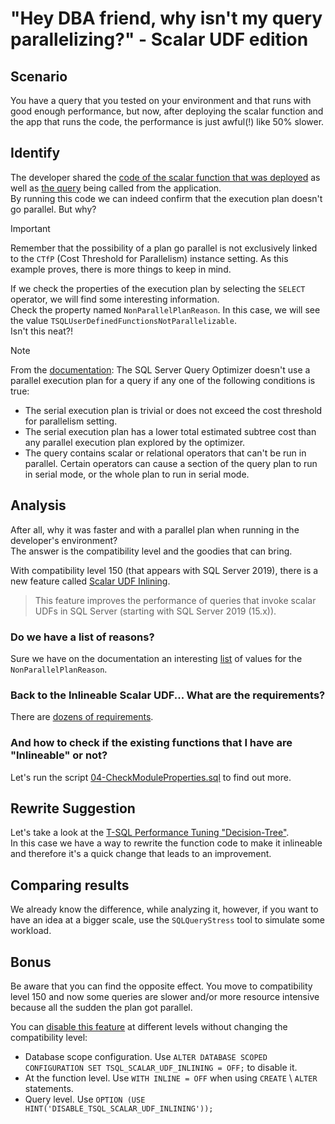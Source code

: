 # "Hey DBA friend, why isn't my query parallelizing?" - Scalar UDF edition

## Scenario

You have a query that you tested on your environment and that runs with good enough performance, but now, after deploying the scalar function and the app that runs the code, the performance is just awful(!) like 50% slower.

## Identify

The developer shared the [code of the scalar function that was deployed](00-Prepare.sql) as well as [the query](01-Original.sql) being called from the application.  
By running this code we can indeed confirm that the execution plan doesn't go parallel. But why?

> [!Important]
> Remember that the possibility of a plan go parallel is not exclusively linked to the `CTfP` (Cost Threshold for Parallelism) instance setting. As this example proves, there is more things to keep in mind.

If we check the properties of the execution plan by selecting the `SELECT` operator, we will find some interesting information.  
Check the property named `NonParallelPlanReason`. In this case, we will see the value `TSQLUserDefinedFunctionsNotParallelizable`.  
Isn't this neat?!

> [!Note]
> From the [documentation](https://learn.microsoft.com/en-us/sql/relational-databases/query-processing-architecture-guide?view=sql-server-ver15#parallel-query-processing):
> The SQL Server Query Optimizer doesn't use a parallel execution plan for a query if any one of the following conditions is true:
> - The serial execution plan is trivial or does not exceed the cost threshold for parallelism setting.
> - The serial execution plan has a lower total estimated subtree cost than any parallel execution plan explored by the optimizer.
> - The query contains scalar or relational operators that can't be run in parallel. Certain operators can cause a section of the query plan to run in serial mode, or the whole plan to run in serial mode.

## Analysis

After all, why it was faster and with a parallel plan when running in the developer's environment?  
The answer is the compatibility level and the goodies that can bring.

With compatibility level 150 (that appears with SQL Server 2019), there is a new feature called [Scalar UDF Inlining](https://learn.microsoft.com/en-us/sql/relational-databases/user-defined-functions/scalar-udf-inlining?view=sql-server-ver16).

> This feature improves the performance of queries that invoke scalar UDFs in SQL Server (starting with SQL Server 2019 (15.x)).

### Do we have a list of reasons?

Sure we have on the documentation an interesting [list](https://learn.microsoft.com/en-us/sql/relational-databases/query-processing-architecture-guide?view=sql-server-ver15#parallel-query-processing) of values for the `NonParallelPlanReason`.

### Back to the Inlineable Scalar UDF... What are the requirements?

There are [dozens of requirements](https://learn.microsoft.com/en-us/sql/relational-databases/user-defined-functions/scalar-udf-inlining?view=sql-server-ver16#requirements).

### And how to check if the existing functions that I have are "Inlineable" or not?

Let's run the script [04-CheckModuleProperties.sql](04-CheckModuleProperties.sql) to find out more.

## Rewrite Suggestion

Let's take a look at the [T-SQL Performance Tuning "Decision-Tree"](https://github.com/ClaudioESSilva/TSQLPerformanceTuning/blob/main/Flowcharts/T-SQLQueryPerformanceTuning.md).  
In this case we have a way to rewrite the function code to make it inlineable and therefore it's a quick change that leads to an improvement.

## Comparing results

We already know the difference, while analyzing it, however, if you want to have an idea at a bigger scale, use the `SQLQueryStress` tool to simulate some workload.

## Bonus

Be aware that you can find the opposite effect. You move to compatibility level 150 and now some queries are slower and/or more resource intensive because all the sudden the plan got parallel.

You can [disable this feature](https://learn.microsoft.com/en-us/sql/relational-databases/user-defined-functions/scalar-udf-inlining?view=sql-server-ver16#disable-scalar-udf-inlining-without-changing-the-compatibility-level) at different levels without changing the compatibility level:

- Database scope configuration. Use `ALTER DATABASE SCOPED CONFIGURATION SET TSQL_SCALAR_UDF_INLINING = OFF;` to disable it.
- At the function level. Use `WITH INLINE = OFF` when using `CREATE` \ `ALTER` statements.
- Query level. Use `OPTION (USE HINT('DISABLE_TSQL_SCALAR_UDF_INLINING'));`